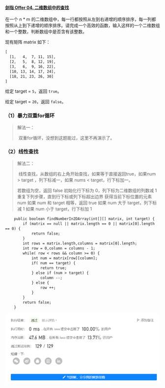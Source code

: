 #### [剑指 Offer 04. 二维数组中的查找](https://leetcode.cn/problems/er-wei-shu-zu-zhong-de-cha-zhao-lcof/)

在一个 n * m 的二维数组中，每一行都按照从左到右递增的顺序排序，每一列都按照从上到下递增的顺序排序。请完成一个高效的函数，输入这样的一个二维数组和一个整数，判断数组中是否含有该整数。

现有矩阵 matrix 如下：

```
[
  [1,   4,  7, 11, 15],
  [2,   5,  8, 12, 19],
  [3,   6,  9, 16, 22],
  [10, 13, 14, 17, 24],
  [18, 21, 23, 26, 30]
]
```

给定 target = `5`，返回 `true`。

给定 target = `20`，返回 `false`。

### （1）暴力双重for循环

> 解法一：
>
> ​	双重for循环，没想到这题能过，这里不再演示了。

### （2）线性查找

> 解法二：
>
> ​	线性查找，从数组的右上角开始查找，如果等于直接返回true，如果num > target ，列下标减一，如果 nums < target，行下标加一。
>
> 若数组为空，返回 false
> 初始化行下标为 0，列下标为二维数组的列数减 1
> 重复下列步骤，直到行下标或列下标超出边界
> 获得当前下标位置的元素 num
> 	如果 num 和 target 相等，返回 true
> 	如果 num 大于 target，列下标减 1
> 	如果 num 小于 target，行下标加 1

```
	public boolean findNumberIn2DArray(int[][] matrix, int target) {
        if (matrix == null || matrix.length == 0 || matrix[0].length == 0) {
            return false;
        }
        int rows = matrix.length,columns = matrix[0].length;
        int row = 0,column = columns - 1;
        while( row < rows && column >= 0) {
            int num = matrix[row][column];
            if( num == target) {
                return true;
            } else if (num > target) {
                column --;
            } else {
                row ++;
            }
        }
        return false;
    }
```

![image-20220801095709761](assets/image-20220801095709761.png)